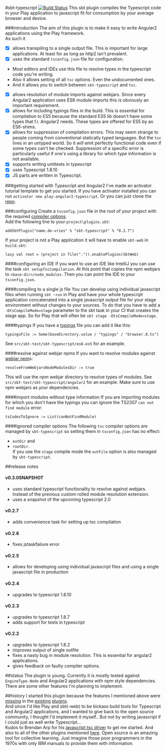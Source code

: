 #sbt-typescript [![Build Status](https://travis-ci.org/joost-de-vries/sbt-typescript.png?branch=master)](https://travis-ci.org/joost-de-vries/sbt-typescript)
This sbt plugin compiles the Typescript code in your Play application to javascript fit for consumption by your average browser and device.  
  
###introduction
The aim of this plugin is to make it easy to write Angular2 applications using the Play framework.  
As such it
 - [x] allows transpiling to a single output file. This is important for large applications. At least for as long as http2 isn't prevalent.
 - [x] uses the standard `tsconfig.json` file for configuration. 
  - Most editors and IDEs use this file to resolve types in the typescript code you're writing. 
  - Also it allows setting of all `tsc` options. Even the undocumented ones. 
  - And it allows you to switch between `sbt-typescript` and `tsc`.
 - [x] allows resolution of module imports against webjars. Since every Angular2 application uses ES6 module imports this is obviously an important requirement.
 - [x] allows for including typings files in the build. This is essential for compilation to ES5 because the standard ES5 lib doesn't have some types that f.i. Angular2 needs. These types are offered for ES5 by ao ES6-shims.
 - [x] allows for suppression of compilation errors. This may seem strange to people coming from conventional statically typed languages. But the `tsc` lives in an untyped world. So it _will_ emit perfectly functional code even if some types can't be checked. Suppression of a specific error is particularly useful if one's using a library for which type information is not available. 
 - [x] supports writing unittests in typescript
 - [x] uses Typescript 1.8.10
 - [x] JS parts are written in Typescript.
 
###getting started with Typescript and Angular2
I've made an activator tutorial template to get you started. If you have activator installed you can run `activator new play-angular2-typescript`.  Or you can just clone the [repo](https://github.com/joost-de-vries/play-angular2-typescript).  
 
###configuring
Create a `tsconfig.json` file in the root of your project with the required [compiler options](https://github.com/Microsoft/TypeScript/wiki/Compiler-Options).  
Add the following line to your `project\plugins.sbt`:

    addSbtPlugin("name.de-vries" % "sbt-typescript" % "0.2.7")

If your project is not a Play application it will have to enable `sbt-web` in `build.sbt`:

    lazy val root = (project in file(".")).enablePlugins(SbtWeb)

####configuring an IDE
If you want to use an IDE like IntelliJ you can use the task `sbt setupTscCompilation`. At this point that copies the npm webjars to `<base-dir>/node_modules`. Then you can point the IDE to your `tsconfig.json`.
    
####compiling to a single js file
You can develop using individual javascript files when running `sbt ~run` in Play and have your whole typescript application concatenated into a single javascript output file for your stage environment without changes to your sources. To do that you have to add a `-DtsCompileMode=stage` parameter to the sbt task in your CI that creates the stage app. So for Play that will often be `sbt stage -DtsCompileMode=stage`.  
    
####typings
If you have a [typings](https://github.com/typings/typings) file you can add it like this:

    typingsFile := Some(baseDirectory.value / "typings" / "browser.d.ts")
    
See `src/sbt-test/sbt-typescript/es6-es5` for an example.  

####resolve against webjar npms
If you want to resolve modules against [webjar npm](http://www.webjars.org/npm)s:

    resolveFromWebjarsNodeModulesDir := true
    
This will use the npm webjar directory to resolve types of modules. See `src/sbt-test/sbt-typescript/angular2` for an example. Make sure to use npm webjars as your dependencies.  

####import modules without type information
If you are importing modules for which you don't have the typings you can ignore the TS2307 `can not find module` error:

    tsCodesToIgnore := List(canNotFindModule)
    
####ignored compiler options
The following `tsc` compiler options are managed by `sbt-typescript` so setting them in `tsconfig.json` has no effect: 
 - `outDir` and 
 - `rootDir`.  
If you use the `stage` compile mode the `outFile` option is also managed by `sbt-typescript`.  

##release notes

#### v0.3.0SNAPSHOT 
- uses standard typescript functionality to resolve against webjars. Instead of the previous custom rolled module resolution extension.
- uses a snapshot of the upcoming typescript 2.0

#### v0.2.7
- adds convenience task for setting up tsc compilation

#### v0.2.6
- fixes jstaskfailure error

#### v0.2.5
- allows for developing using individual javascript files and using a single javascript file in production

#### v0.2.4
- upgrades to typescript 1.8.10

#### v0.2.3
- upgrades to typescript 1.8.7
- adds support for tests in typescript

#### v0.2.2 
- upgrades to typescript 1.8.2
- improves output of single outfile
- fixes a nasty bug in module resolution. This is essential for angular2 applications.
- gives feedback on faulty compiler options.

##status
The plugin is young. Currently it is mostly tested against `EngineType.Node` and Angular2 applications with npm style dependencies.  
There are some other features I'm planning to implement.

##history
I started this plugin because the features I mentioned above were [missing](https://github.com/ArpNetworking/sbt-typescript/issues/1) in the [existing](https://github.com/ArpNetworking/sbt-typescript/issues/31) [plugins](https://github.com/ArpNetworking/sbt-typescript/issues/23#issuecomment-158099296).  
And since I'd like Play and sbt(-web) to be kickass build tools for Typescript and Angular2 applications, and I wanted to give back to the open source community, I thought I'd implement it myself.. But not by writing javascript if I could just as well write Typescript...   
Kudos to Brendan Arp for his [javascript tsc driver](https://github.com/ArpNetworking/sbt-typescript/blob/master/src/main/resources/typescriptc.js) to get me started. And also to all of the other plugins mentioned [here](https://github.com/sbt/sbt-web). Open source is an amazing tool for collective learning. Just imagine those poor programmers in the 1970s with only IBM manuals to provide them with information.

